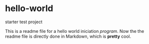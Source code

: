 # hello-world
starter test project

This is a readme file for a hello world iniciation *program*.
Now the the readme file is directly done in Markdown, which is **pretty** cool.
